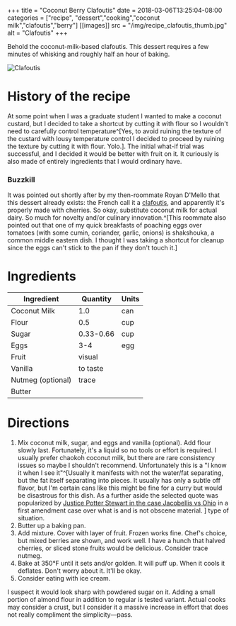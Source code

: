 +++
title = "Coconut Berry Clafoutis"
date = 2018-03-06T13:25:04-08:00
categories = ["recipe", "dessert","cooking","coconut milk","clafoutis","berry"]
[[images]]
 src = "/img/recipe_clafoutis_thumb.jpg"
 alt = "Clafoutis"
+++

Behold the coconut-milk-based clafoutis.  This dessert requires a few minutes of whisking and roughly half an hour of baking.

<!--more-->

![Clafoutis](/img/recipe_clafoutis.jpg)

# History of the recipe

At some point when I was a graduate student I wanted to make a coconut custard, but I decided to take a shortcut by cutting it with flour so I wouldn't need to carefully control temperature^[Yes, to avoid ruining the texture of the custard with lousy temperature control I decided to proceed by ruining the texture by cutting it with flour. Yolo.].
The initial what-if trial was successful, and I decided it would be better with fruit on it.  It curiously is also made of entirely ingredients that I would ordinary have.

### Buzzkill

It was pointed out shortly after by my then-roommate Royan D'Mello that this dessert already exists:  the French call it a [clafoutis](https://www.epicurious.com/recipes/food/views/basic-clafoutis-51208430), and apparently it's properly made with cherries.  So okay, substitute coconut milk for actual dairy.  So much for novelty and/or culinary innovation.^[This roommate also pointed out that one of my quick breakfasts of poaching eggs over tomatoes (with some cumin, coriander, garlic, onions) is shakshouka, a common middle eastern dish.  I thought I was taking a shortcut for cleanup since the eggs can't stick to the pan if they don't touch it.]

# Ingredients

| Ingredient        | Quantity | Units |
|-------------------|----------|-------|
| Coconut Milk      | 1.0      | can   |
| Flour             | 0.5      | cup   |
| Sugar             | 0.33-0.66| cup   |
| Eggs              | 3-4      | egg   |
| Fruit             | visual   |       |
| Vanilla           | to taste |       |
| Nutmeg (optional) | trace    |       |
| Butter            |          |       |

# Directions

1.  Mix coconut milk, sugar, and eggs and vanilla (optional).  Add flour slowly last.  Fortunately, it's a liquid so no tools or effort is required.  I usually prefer chaokoh coconut milk, but there are rare consistency issues so maybe I shouldn't recommend.  Unfortunately this is a "I know it when I see it"^[Usually it manifests with not the water/fat separating, but the fat itself separating into pieces.  It usually has only a subtle off flavor, but I'm certain cans like this might be fine for a curry but would be disastrous for this dish. As a further aside the selected quote was popularized by [Justice Potter Stewart in the case Jacobellis vs Ohio](https://www.law.cornell.edu/supremecourt/text/378/184#writing-USSC_CR_0378_0184_ZC1) in a first amendment case over what is and is not obscene material.
] type of situation.
2.  Butter up a baking pan.
3.  Add mixture.  Cover with layer of fruit.  Frozen works fine.  Chef's choice, but mixed berries are shown, and work well.  I have a hunch that halved cherries, or sliced stone fruits would be delicious.  Consider trace nutmeg.
4.  Bake at 350&deg;F until it sets and/or golden.  It will puff up.  When it cools it deflates.  Don't worry about it.  It'll be okay.
5. Consider eating with ice cream.

I suspect it would look sharp with powdered sugar on it.  Adding a small portion of almond flour in addition to regular is tested variant.  Actual cooks may consider a crust, but I consider it a massive increase in effort that does not really compliment the simplicity&mdash;pass.

